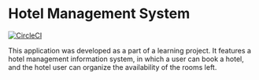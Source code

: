 # Hotel Management System

[![CircleCI](https://dl.circleci.com/status-badge/img/gh/DimK10/hotel-management-application/tree/main.svg?style=svg)](https://dl.circleci.com/status-badge/redirect/gh/DimK10/hotel-management-application/tree/main)

This application was developed as a part of a learning project.
It features a hotel management information system, in which a user can book a hotel, and the 
hotel user can organize the availability of the rooms left. 